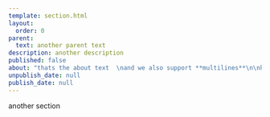 ```yaml
---
template: section.html
layout:
  order: 0
parent:
  text: another parent text
description: another description
published: false
about: "thats the about text  \nand we also support **multilines**\n\nhere"
unpublish_date: null
publish_date: null
---
```


another section
